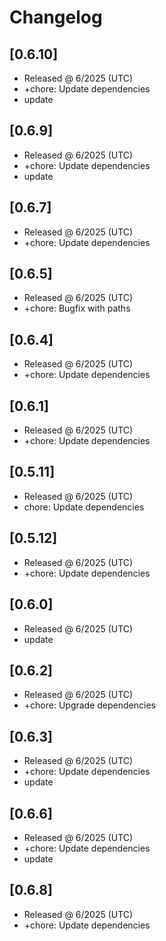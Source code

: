 # Changelog

## [0.6.10]

- Released @ 6/2025 (UTC)
- +chore: Update dependencies
- update

## [0.6.9]

- Released @ 6/2025 (UTC)
- +chore: Update dependencies
- update

## [0.6.7]

- Released @ 6/2025 (UTC)
- +chore: Update dependencies

## [0.6.5]

- Released @ 6/2025 (UTC)
- +chore: Bugfix with paths

## [0.6.4]

- Released @ 6/2025 (UTC)
- +chore: Update dependencies

## [0.6.1]

- Released @ 6/2025 (UTC)
- +chore: Update dependencies

## [0.5.11]

- Released @ 6/2025 (UTC)
- chore: Update dependencies

## [0.5.12]

- Released @ 6/2025 (UTC)
- +chore: Update dependencies

## [0.6.0]

- Released @ 6/2025 (UTC)
- update

## [0.6.2]

- Released @ 6/2025 (UTC)
- +chore: Upgrade dependencies

## [0.6.3]

- Released @ 6/2025 (UTC)
- +chore: Update dependencies
- update

## [0.6.6]

- Released @ 6/2025 (UTC)
- +chore: Update dependencies
- update

## [0.6.8]

- Released @ 6/2025 (UTC)
- +chore: Update dependencies
